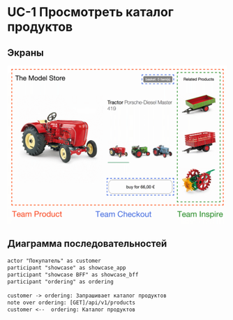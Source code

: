 # UC-1 Просмотреть каталог продуктов

## Экраны
![алтернативный текст](../img/three-teams.png)

## Диаграмма последовательностей
```plantuml
actor "Покупатель" as customer
participant "showcase" as showcase_app
participant "showcase BFF" as showcase_bff
participant "ordering" as ordering

customer -> ordering: Запрашивает каталог продуктов
note over ordering: [GET]/api/v1/products
customer <--  ordering: Каталог продуктов
```

